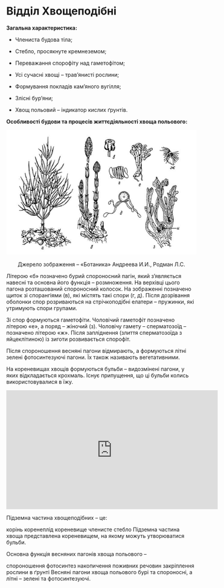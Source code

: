 # Відділ Хвощеподібні

**Загальна характеристика:**

-   Члениста будова тіла;

-   Стебло, просякнуте кремнеземом;

-   Переважання спорофіту над гаметофітом;

-   Усі сучасні хвощі – трав’янисті рослини;

-   Формування покладів кам’яного вугілля;

-   Злісні бур’яни;

-   Хвощ польовий – індикатор кислих ґрунтів.

**Особливості будови та процесів життєдіяльності хвоща польового:**

<div align="center">
<img src="pic5.jpg">
<p>Джерело зображення – <span class="p1">«Ботаника» Андреева И.И., Родман Л.С.</span></p>
</div>

Літерою «б» позначено бурий спороносний пагін, який з’являється навесні та основна його функція – розмноження. На верхівці цього пагона розташований <span class="p1">спороносний колосок</span>. На зображенні позначено щиток зі спорангіями (в), які містять такі спори (г, д). Після дозрівання оболонки спор розриваються на стрічкоподібні <span class="p1">елатери</span> – пружинки, які утримують спори групами.

Зі спор формуються гаметофіти. Чоловічий гаметофіт позначено літерою «е», а поряд – жіночий (з). Чоловічу гамету – сперматозоїд – позначено літерою «ж». Після запліднення (злиття сперматозоїда з яйцеклітиною) із зиготи розвивається спорофіт.

Після спороношення весняні пагони відмирають, а формуються літні зелені фотосинтезуючі пагони. Їх також називають вегетативними.

На кореневищах хвощів формуються бульби – видозмінені пагони, у яких відкладається крохмаль. Існує припущення, що ці бульби колись використовувалися в їжу.

<div class="fluidMedia">
<iframe align="center" width="560" height="315" src="https://www.youtube.com/embed/f8R1WMR7LlM" frameborder="0" allowfullscreen></iframe>
</div>
<div class="popup">
</div>

<quiz>
<question>
<p>Підземна частина хвощеподібних – це:</p>
<answer>корінь</answer>
<answer>коренеплід</answer>
<answer correct>кореневище</answer>
<answer>членисте стебло</answer>
<explanation>Підземна частина хвоща представлена кореневищем, на якому можуть утворюватися бульби.</explanation>
</question>

<question>
<p>Основна функція весняних пагонів хвоща польового –</p>
<answer correct>спороношення</answer>
<answer>фотосинтез</answer>
<answer>накопичення поживних речовин</answer>
<answer>закріплення рослини в ґрунті</answer>
<explanation>Весняні пагони хвоща польового бурі та спороносні, а літні – зелені та фотосинтезуючі.</explanation>
</question>
</quiz>

